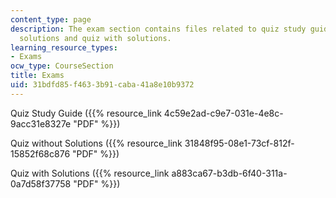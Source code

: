 ```yaml
---
content_type: page
description: The exam section contains files related to quiz study guide, quiz without
  solutions and quiz with solutions.
learning_resource_types:
- Exams
ocw_type: CourseSection
title: Exams
uid: 31bdfd85-f463-3b91-caba-41a8e10b9372
---
```


Quiz Study Guide ({{% resource_link 4c59e2ad-c9e7-031e-4e8c-9acc31e8327e "PDF" %}})

Quiz without Solutions ({{% resource_link 31848f95-08e1-73cf-812f-15852f68c876 "PDF" %}})

Quiz with Solutions ({{% resource_link a883ca67-b3db-6f40-311a-0a7d58f37758 "PDF" %}})